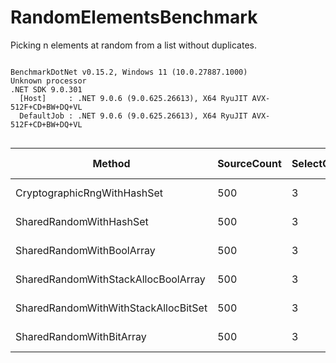 # RandomElementsBenchmark
Picking n elements at random from a list without duplicates.



```

BenchmarkDotNet v0.15.2, Windows 11 (10.0.27887.1000)
Unknown processor
.NET SDK 9.0.301
  [Host]     : .NET 9.0.6 (9.0.625.26613), X64 RyuJIT AVX-512F+CD+BW+DQ+VL
  DefaultJob : .NET 9.0.6 (9.0.625.26613), X64 RyuJIT AVX-512F+CD+BW+DQ+VL


```
| Method                               | SourceCount | SelectCount | Mean      | Error     | StdDev    | Median    | Ratio | RatioSD | Gen0   | Allocated | Alloc Ratio |
|------------------------------------- |------------ |------------ |----------:|----------:|----------:|----------:|------:|--------:|-------:|----------:|------------:|
| CryptographicRngWithHashSet          | 500         | 3           | 411.21 ns | 13.814 ns | 37.817 ns | 400.54 ns |  5.58 |    0.77 | 0.0553 |     240 B |        1.50 |
| SharedRandomWithHashSet              | 500         | 3           | 132.20 ns |  4.077 ns | 11.499 ns | 130.38 ns |  1.80 |    0.24 | 0.0556 |     240 B |        1.50 |
| SharedRandomWithBoolArray            | 500         | 3           | 119.95 ns |  5.325 ns | 15.277 ns | 114.61 ns |  1.63 |    0.27 | 0.1391 |     600 B |        3.75 |
| SharedRandomWithStackAllocBoolArray  | 500         | 3           |  82.06 ns |  2.988 ns |  8.179 ns |  80.99 ns |  1.11 |    0.16 | 0.0167 |      72 B |        0.45 |
| SharedRandomWithWithStackAllocBitSet | 500         | 3           |  77.42 ns |  2.624 ns |  7.488 ns |  75.91 ns |  1.05 |    0.15 | 0.0167 |      72 B |        0.45 |
| SharedRandomWithBitArray             | 500         | 3           |  74.48 ns |  2.806 ns |  8.097 ns |  73.60 ns |  1.01 |    0.15 | 0.0371 |     160 B |        1.00 |
